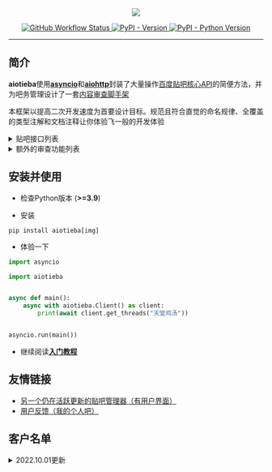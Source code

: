 <p align="center">

<img src="https://raw.githubusercontent.com/Starry-OvO/aiotieba/master/docs/img/aiotieba.svg">

</p>

<div align="center">
<p>
<a href="https://github.com/Starry-OvO/aiotieba/actions">
    <img src="https://img.shields.io/github/workflow/status/Starry-OvO/aiotieba/CI?label=CI&logo=github" alt="GitHub Workflow Status">
</a>
<a href="https://pypi.org/project/aiotieba">
    <img src="https://img.shields.io/pypi/v/aiotieba" alt="PyPI - Version">
</a>
<a href="https://pypi.org/project/aiotieba">
    <img src="https://img.shields.io/pypi/pyversions/aiotieba" alt="PyPI - Python Version">
</a>
</p>
</div>

---

## 简介

**aiotieba**使用[**asyncio**](https://tutorial.python.org/zh-cn/3/library/asyncio.html)和[**aiohttp**](https://github.com/aio-libs/aiohttp)封装了大量操作[百度贴吧核心API](https://github.com/Starry-OvO/aiotieba/blob/master/aiotieba/client.py)的简便方法，并为吧务管理设计了一套[内容审查脚手架](https://github.com/Starry-OvO/aiotieba/blob/master/aiotieba/reviewer.py)

本框架以提高二次开发速度为首要设计目标。规范且符合直觉的命名规律、全覆盖的类型注解和文档注释让你体验飞一般的开发体验

<details>

<summary>贴吧接口列表</summary>

+ 按回复时间/发布时间/热门序获取贴吧主题帖/精华帖列表。支持获取带转发/投票/转发嵌套投票/各种卡片的主题帖信息
+ 获取带图片链接/小尾巴内容/点赞情况/用户信息（[用户名](https://starry-ovo.github.io/aiotieba/tutorial/quickstart#user_name)/[portrait](https://starry-ovo.github.io/aiotieba/tutorial/quickstart#portrait)/[user_id](https://starry-ovo.github.io/aiotieba/tutorial/quickstart#user_id)/等级/性别/是否锁回复）/每条回复的前排楼中楼（支持按或不按点赞数排序）的楼层列表
+ 获取带所有前述用户信息的楼中楼列表
+ 根据[用户名](https://starry-ovo.github.io/aiotieba/tutorial/quickstart#user_name)/[portrait](https://starry-ovo.github.io/aiotieba/tutorial/quickstart#portrait)/[user_id](https://starry-ovo.github.io/aiotieba/tutorial/quickstart#user_id)中的任一项反查其他用户信息，或通过用户主页的[tieba_uid](https://starry-ovo.github.io/aiotieba/tutorial/quickstart#tieba_uid)反查其他用户信息
+ 使用小吧主、语音小编的账号删帖/屏蔽/封禁。支持删除视频帖/批量删帖/多于1天的封禁
+ 使用已被大吧主分配解封/恢复/处理申诉权限的吧务账号解封/恢复/处理申诉
+ 使用大吧主账号推荐帖子到首页/移动帖子到指定分区/加精/撤精/置顶/撤置顶/添加黑名单/查看黑名单/取消黑名单
+ 获取其他用户的主页信息/关注贴吧列表/关注用户列表/粉丝列表/发布的主题帖列表
+ 使用当前账号关注贴吧/取关贴吧/关注用户/取关用户/移除粉丝/获取屏蔽贴吧列表/屏蔽贴吧/取消屏蔽贴吧/点赞点踩/取消点赞点踩/签到/水帖/发送私信/获取回复历史
+ 获取一个贴吧的最新关注用户列表/等级排行榜/吧务列表/吧详情

</details>

<details>

<summary>额外的审查功能列表</summary>

+ 数据库功能：缓存贴吧常量（如贴吧名到fid的映射关系、用户基本信息等）/为用户添加标记/为帖子或回复添加标记/为图像hash添加标记
+ 图像处理功能：图像解码/二维码解析/图像hash计算

</details>

## 安装并使用

+ 检查Python版本 (**>=3.9**)

+ 安装

```shell
pip install aiotieba[img]
```

+ 体验一下

```python
import asyncio

import aiotieba


async def main():
    async with aiotieba.Client() as client:
        print(await client.get_threads("天堂鸡汤"))


asyncio.run(main())
```

+ 继续阅读[**入门教程**](https://starry-ovo.github.io/aiotieba/tutorial/quickstart)

## 友情链接

+ [另一个仍在活跃更新的贴吧管理器（有用户界面）](https://github.com/dog194/TiebaManager)
+ [用户反馈（我的个人吧）](https://tieba.baidu.com/starry)

## 客户名单

<details><summary>2022.10.01更新</summary>

|      吧名      | 关注用户数 | 最近29天日均访问量 | 日均主题帖数 | 日均回复数 |
| :------------: | :--------: | :----------------: | :----------: | :--------: |
|    抗压背锅    | 4,112,086  |      704,813       |    2,162     |   77,347   |
|     孙笑川     | 2,606,342  |      597,703       |    7,224     |  202,691   |
|    lol半价     | 1,963,517  |      101,934       |     373      |   5,450    |
|      宫漫      | 1,350,310  |       51,353       |     221      |   3,280    |
|    逆水寒ol    |  715,117   |       34,849       |     115      |   2,106    |
|    新孙笑川    |  369,846   |       55,767       |     424      |   18,980   |
|     vtuber     |  215,299   |       11,619       |      66      |    831     |
|     asoul      |  157,513   |       12,916       |      93      |    529     |
|      嘉然      |   57,510   |       12,972       |     105      |   1,498    |
|      向晚      |   30,060   |       12,235       |      99      |   1,283    |
|      贝拉      |   21,663   |       9,920        |      46      |    825     |
|      乃琳      |   17,116   |       3,990        |      22      |    297     |
| vtuber自由讨论 |   16,828   |       4,246        |      3       |     59     |
| asoul一个魂儿  |   14,476   |        977         |      5       |     37     |
|     贝贝珈     |   1,608    |        685         |      2       |     15     |

</details>
